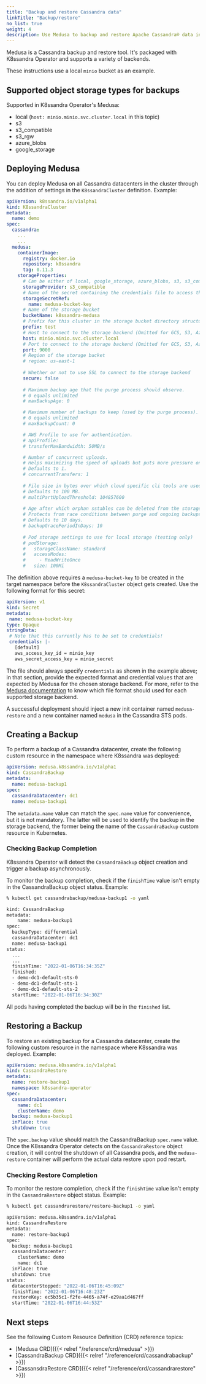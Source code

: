 ```yaml
---
title: "Backup and restore Cassandra data"
linkTitle: "Backup/restore"
no_list: true
weight: 4
description: Use Medusa to backup and restore Apache Cassandra® data in Kubernetes.
---
```


Medusa is a Cassandra backup and restore tool. It's packaged with K8ssandra Operator and supports a variety of backends. 

These instructions use a local `minio` bucket as an example.

## Supported object storage types for backups

Supported in K8ssandra Operator's Medusa:

* local (`host: minio.minio.svc.cluster.local` in this topic)
* s3
* s3_compatible
* s3_rgw
* azure_blobs
* google_storage

## Deploying Medusa

You can deploy Medusa on all Cassandra datacenters in the cluster through the addition of settings in the `K8ssandraCluster` definition. Example:

```yaml
apiVersion: k8ssandra.io/v1alpha1
kind: K8ssandraCluster
metadata:
  name: demo
spec:
  cassandra:
    ...
    ...
  medusa:
    containerImage:
      registry: docker.io
      repository: k8ssandra
      tag: 0.11.3
    storageProperties:
      # Can be either of local, google_storage, azure_blobs, s3, s3_compatible, s3_rgw or ibm_storage 
      storageProvider: s3_compatible
      # Name of the secret containing the credentials file to access the backup storage backend
      storageSecretRef:
        name: medusa-bucket-key
      # Name of the storage bucket
      bucketName: k8ssandra-medusa
      # Prefix for this cluster in the storage bucket directory structure, used for multitenancy
      prefix: test
      # Host to connect to the storage backend (Omitted for GCS, S3, Azure and local).
      host: minio.minio.svc.cluster.local
      # Port to connect to the storage backend (Omitted for GCS, S3, Azure and local).
      port: 9000
      # Region of the storage bucket
      # region: us-east-1
      
      # Whether or not to use SSL to connect to the storage backend
      secure: false 
      
      # Maximum backup age that the purge process should observe.
      # 0 equals unlimited
      # maxBackupAge: 0

      # Maximum number of backups to keep (used by the purge process).
      # 0 equals unlimited
      # maxBackupCount: 0

      # AWS Profile to use for authentication.
      # apiProfile: 
      # transferMaxBandwidth: 50MB/s

      # Number of concurrent uploads.
      # Helps maximizing the speed of uploads but puts more pressure on the network.
      # Defaults to 1.
      # concurrentTransfers: 1
      
      # File size in bytes over which cloud specific cli tools are used for transfer.
      # Defaults to 100 MB.
      # multiPartUploadThreshold: 104857600
      
      # Age after which orphan sstables can be deleted from the storage backend.
      # Protects from race conditions between purge and ongoing backups.
      # Defaults to 10 days.
      # backupGracePeriodInDays: 10
      
      # Pod storage settings to use for local storage (testing only)
      # podStorage:
      #   storageClassName: standard
      #   accessModes:
      #     - ReadWriteOnce
      #   size: 100Mi
```

The definition above requires a `medusa-bucket-key` to be created in the target namespace before the `K8ssandraCluster` object gets created. Use the following format for this secret: 

```yaml
apiVersion: v1
kind: Secret
metadata:
 name: medusa-bucket-key
type: Opaque
stringData:
 # Note that this currently has to be set to credentials!
 credentials: |-
   [default]
   aws_access_key_id = minio_key
   aws_secret_access_key = minio_secret
```

The file should always specify `credentials` as shown in the example above; in that section, provide the expected format and credential values that are expected by Medusa for the chosen storage backend. For more, refer to the [Medusa documentation](https://github.com/thelastpickle/cassandra-medusa/blob/master/docs/Installation.md) to know which file format should used for each supported storage backend.

A successful deployment should inject a new init container named `medusa-restore` and a new container named `medusa` in the Cassandra STS pods.  

## Creating a Backup

To perform a backup of a Cassandra datacenter, create the following custom resource in the namespace where K8ssandra was deployed:

```yaml
apiVersion: medusa.k8ssandra.io/v1alpha1
kind: CassandraBackup
metadata:
  name: medusa-backup1
spec:
  cassandraDatacenter: dc1
  name: medusa-backup1
```

The `metadata.name` value can match the `spec.name` value for convenience, but it is not mandatory. The latter will be used to identify the backup in the storage backend, the former being the name of the `CassandraBackup` custom resource in Kubernetes.

### Checking Backup Completion

K8ssandra Operator will detect the `CassandraBackup` object creation and trigger a backup asynchronously.

To monitor the backup completion, check if the `finishTime` value isn't empty in the CassandraBackup object status. Example:

```sh
% kubectl get cassandrabackup/medusa-backup1 -o yaml

kind: CassandraBackup
metadata:
    name: medusa-backup1
spec:
  backupType: differential
  cassandraDatacenter: dc1
  name: medusa-backup1
status:
  ...
  ...
  finishTime: "2022-01-06T16:34:35Z"
  finished:
  - demo-dc1-default-sts-0
  - demo-dc1-default-sts-1
  - demo-dc1-default-sts-2
  startTime: "2022-01-06T16:34:30Z"

```

All pods having completed the backup will be in the `finished` list.

## Restoring a Backup

To restore an existing backup for a Cassandra datacenter, create the following custom resource in the namespace where K8ssandra was deployed. Example:

```yaml
apiVersion: medusa.k8ssandra.io/v1alpha1
kind: CassandraRestore
metadata:
  name: restore-backup1
  namespace: k8ssandra-operator
spec:
  cassandraDatacenter: 
    name: dc1
    clusterName: demo
  backup: medusa-backup1
  inPlace: true
  shutdown: true
```

The `spec.backup` value should match the CassandraBackup `spec.name` value.  
Once the K8ssandra Operator detects on the `CassandraRestore` object creation, it will control the shutdown of all Cassandra pods, and the `medusa-restore` container will perform the actual data restore upon pod restart.

### Checking Restore Completion

To monitor the restore completion, check if the `finishTime` value isn't empty in the `CassandraRestore` object status. Example:

```sh
% kubectl get cassandrarestore/restore-backup1 -o yaml

apiVersion: medusa.k8ssandra.io/v1alpha1
kind: CassandraRestore
metadata:
  name: restore-backup1
spec:
  backup: medusa-backup1
  cassandraDatacenter:
    clusterName: demo
    name: dc1
  inPlace: true
  shutdown: true
status:
  datacenterStopped: "2022-01-06T16:45:09Z"
  finishTime: "2022-01-06T16:48:23Z"
  restoreKey: ec5b35c1-f2fe-4465-a74f-e29aa1d467ff
  startTime: "2022-01-06T16:44:53Z"
```

## Next steps

See the following Custom Resource Definition (CRD) reference topics:

* [Medusa CRD]({{< relref "/reference/crd/medusa" >}})
* [CassandraBackup CRD]({{< relref "/reference/crd/cassandrabackup" >}})
* [CassansdraRestore CRD]({{< relref "/reference/crd/cassandrarestore" >}})
